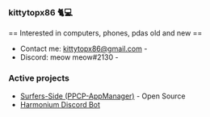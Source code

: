 ### kittytopx86 🐈💻

== Interested in computers, phones, pdas old and new ==
  - Contact me: kittytopx86@gmail.com -
  - Discord: meow meow#2130 -
<!-- Hey there (=^･ω･^=) -->

### Active projects 
- [Surfers-Side (PPCP-AppManager)](http://appmanager.ppcplanet.org/) - Open Source
- [Harmonium Discord Bot](https://kittytopx86.github.io/harmonium)
